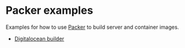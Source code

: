 # Packer examples

Examples for how to use [Packer][external-packer] to build server and container
images.

- [Digitalocean builder](./digitalocean-builder)

<!-- LINKS -->

[external-packer]: https://www.packer.io/ "Packer.io"
